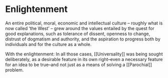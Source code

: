 # Enlightenment

An entire political, moral, economic and intellectual culture – roughly what is now called ‘the West’ – grew around the values entailed by the quest for good explanations, such as tolerance of dissent, openness to change, distrust of dogmatism and authority, and the aspiration to progress both by individuals and for the culture as a whole.

With the enlightenment: In all those cases, [[Universality]] was being sought deliberately, as a desirable feature in its own right–even a necessary feature for an idea to be true–and not just as a means of solving a [[Parochial]] problem.
